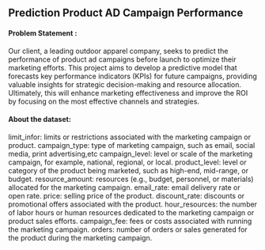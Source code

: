 ## Prediction Product AD Campaign Performance
#### Problem Statement :  
Our client, a leading outdoor apparel company, seeks to predict the performance of product ad campaigns before launch to optimize their marketing efforts. 
This project aims to develop a predictive model that forecasts key performance indicators (KPIs) for future campaigns, providing valuable insights for strategic decision-making and resource allocation. 
Ultimately, this will enhance marketing effectiveness and improve the ROI by focusing on the most effective channels and strategies.

#### About the dataset:
limit_infor: limits or restrictions associated with the marketing campaign or product.
campaign_type: type of marketing campaign, such as email, social media, print advertising,etc
campaign_level: level or scale of the marketing campaign, for example, national, regional, or local.
product_level: level or category of the product being marketed, such as high-end, mid-range, or budget.
resource_amount: resources (e.g., budget, personnel, or materials) allocated for the marketing campaign.
email_rate: email delivery rate or open rate.
price: selling price of the product.
discount_rate: discounts or promotional offers associated with the product.
hour_resources: the number of labor hours or human resources dedicated to the marketing campaign or product sales efforts.
campaign_fee: fees or costs associated with running the marketing campaign.
orders: number of orders or sales generated for the product during the marketing campaign.

